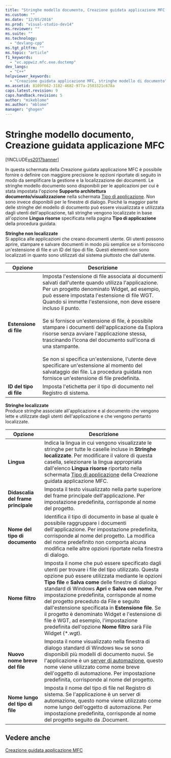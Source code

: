 ```yaml
---
title: "Stringhe modello documento, Creazione guidata applicazione MFC | Microsoft Docs"
ms.custom: ""
ms.date: "12/05/2016"
ms.prod: "visual-studio-dev14"
ms.reviewer: ""
ms.suite: ""
ms.technology: 
  - "devlang-cpp"
ms.tgt_pltfrm: ""
ms.topic: "article"
f1_keywords: 
  - "vc.appwiz.mfc.exe.doctemp"
dev_langs: 
  - "C++"
helpviewer_keywords: 
  - "Creazione guidata applicazione MFC, stringhe modello di documento"
ms.assetid: 8109f662-3182-4682-977a-2503321c678a
caps.latest.revision: 9
caps.handback.revision: 5
author: "mikeblome"
ms.author: "mblome"
manager: "ghogen"
---
```

# Stringhe modello documento, Creazione guidata applicazione MFC
[!INCLUDE[vs2017banner](../../assembler/inline/includes/vs2017banner.md)]

In questa schermata della Creazione guidata applicazione MFC è possibile fornire o definire con maggiore precisione le opzioni riportate di seguito in modo da semplificare la gestione e la localizzazione dei documenti.  Le stringhe modello documento sono disponibili per le applicazioni per cui è stata impostata l'opzione **Supporto architettura documento\/visualizzazione** nella schermata [Tipo di applicazione](../../mfc/reference/application-type-mfc-application-wizard.md).  Non sono invece disponibili per le finestre di dialogo.  Poiché la maggior parte delle stringhe del modello di documento può essere visualizzata e utilizzata dagli utenti dell'applicazione, tali stringhe vengono localizzate in base all'opzione **Lingua risorse** specificata nella pagina **Tipo di applicazione** della procedura guidata.  
  
 **Stringhe non localizzate**  
 Si applica alle applicazioni che creano documenti utente.  Gli utenti possono aprire, stampare e salvare documenti in modo più semplice se si forniscono un'estensione di file e un ID del tipo di file.  Questi elementi non sono localizzati in quanto sono utilizzati dal sistema piuttosto che dall'utente.  
  
|Opzione|Descrizione|  
|-------------|-----------------|  
|**Estensione di file**|Imposta l'estensione di file associata ai documenti salvati dall'utente quando utilizza l'applicazione.  Per un progetto denominato Widget, ad esempio, può essere impostata l'estensione di file WGT. Quando si immette l'estensione, non deve essere incluso il punto.<br /><br /> Se si fornisce un'estensione di file, è possibile stampare i documenti dell'applicazione da Esplora risorse senza avviare l'applicazione stessa, trascinando l'icona del documento sull'icona di una stampante.<br /><br /> Se non si specifica un'estensione, l'utente deve specificare un'estensione al momento del salvataggio dei file.  La procedura guidata non fornisce un'estensione di file predefinita.|  
|**ID del tipo di file**|Imposta l'etichetta per il tipo di documento nel Registro di sistema.|  
  
 **Stringhe localizzate**  
 Produce stringhe associate all'applicazione e al documento che vengono lette e utilizzate dagli utenti dell'applicazione e che vengono pertanto localizzate.  
  
|Opzione|Descrizione|  
|-------------|-----------------|  
|**Lingua**|Indica la lingua in cui vengono visualizzate le stringhe per tutte le caselle incluse in **Stringhe localizzate**.  Per modificare il valore di questa casella, selezionare la lingua appropriata dall'elenco **Lingua risorse** riportato nella schermata [Tipo di applicazione](../../mfc/reference/application-type-mfc-application-wizard.md) della Creazione guidata applicazione MFC.|  
|**Didascalia del frame principale**|Imposta il testo visualizzato nella parte superiore del frame principale dell'applicazione.  Per impostazione predefinita, corrisponde al nome del progetto.|  
|**Nome del tipo di documento**|Identifica il tipo di documento in base al quale è possibile raggruppare i documenti dell'applicazione.  Per impostazione predefinita, corrisponde al nome del progetto.  La modifica del nome predefinito non comporta alcuna modifica nelle altre opzioni riportate nella finestra di dialogo.|  
|**Nome filtro**|Imposta il nome che può essere specificato dagli utenti per trovare i file del tipo utilizzato.  Questa opzione può essere utilizzata mediante le opzioni **Tipo file** e **Salva come** delle finestre di dialogo standard di Windows **Apri** e **Salva con nome**.  Per impostazione predefinita, corrisponde al nome del progetto preceduto da File e seguito dall'estensione specificata in **Estensione file**.  Se il progetto è denominato Widget e l'estensione di file è WGT, ad esempio, l'impostazione predefinita dell'opzione **Nome filtro** sarà File Widget \(\*.wgt\).|  
|**Nuovo nome breve del file**|Imposta il nome visualizzato nella finestra di dialogo standard di Windows `New` se sono disponibili più modelli di documento nuovi.  Se l'applicazione è un [server di automazione](../../mfc/automation-servers.md), questo nome viene utilizzato come nome breve dell'oggetto di automazione.  Per impostazione predefinita, corrisponde al nome del progetto.|  
|**Nome lungo del tipo di file**|Imposta il nome del tipo di file nel Registro di sistema.  Se l'applicazione è un server di automazione, questo nome viene utilizzato come nome lungo dell'oggetto di automazione.  Per impostazione predefinita, corrisponde al nome del progetto seguito da .Document.|  
  
## Vedere anche  
 [Creazione guidata applicazione MFC](../../mfc/reference/mfc-application-wizard.md)
